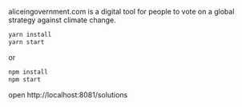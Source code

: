 aliceingovernment.com is a digital tool for people to vote on a global strategy against climate change.

```bash
yarn install
yarn start
```

or

```bash
npm install
npm start
```

open http://localhost:8081/solutions

